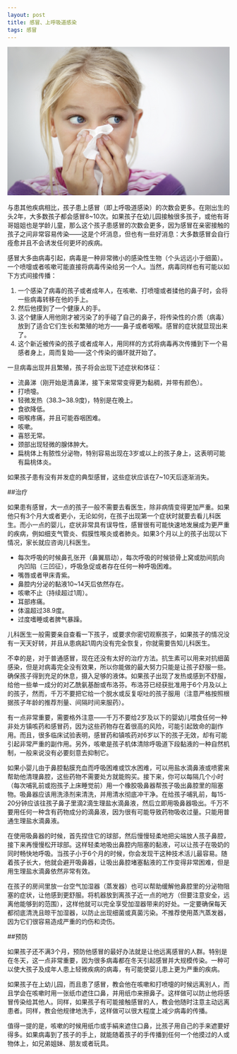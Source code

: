 ```yaml
---
layout: post
title: 感冒、上呼吸道感染
tags: 感冒
---
```

![感冒](images/w7.jpg)

与患其他疾病相比，孩子患上感冒（即上呼吸道感染）的次数会更多。在刚出生的头2年，大多数孩子都会感冒8~10次。如果孩子在幼儿园接触很多孩子，或他有哥哥姐姐也是学龄儿童，那么这个孩子患感冒的次数会更多，因为感冒在亲密接触的孩子之间非常容易传染——这是个坏消息，但也有一些好消息：大多数感冒会自行痊愈并且不会诱发任何更坏的疾病。

感冒大多由病毒引起，病毒是一种非常微小的感染性生物（个头远远小于细菌）。一个喷嚏或者咳嗽可能直接将病毒传染给另一个人。当然，病毒同样也有可能以如下方式间接传播：

1. 一个感染了病毒的孩子或者成年人，在咳嗽、打喷嚏或者揉他的鼻子时，会将一些病毒转移在他的手上。
2. 然后他摸到了一个健康人的手。
3. 这个健康人用他刚才被污染了的手碰了自己的鼻子，将传染性的介质（病毒）放到了适合它们生长和繁殖的地方——鼻子或者咽喉。感冒的症状就显现出来了。
4. 这个新近被传染的孩子或者成年人，用同样的方式将病毒再次传播到下一个易感者身上，周而复始——这个传染的循环就开始了。


一旦病毒出现并且繁殖，孩子将会出现下述症状和体征：

* 流鼻涕（刚开始是清鼻涕，接下来常常变得更为黏稠，并带有颜色）。
* 打喷嚏。
* 轻微发热（38.3~38.9度)，特别是在晚上。
* 食欲降低。
* 咽喉疼痛，并且可能吞咽困难。
* 咳嗽。
* 喜怒无常。
* 颈部出现轻微的腺体肿大。
* 扁桃体上有脓性分泌物，特别容易出现在3岁或以上的孩子身上，这表明可能有扁桃体炎。

如果孩子患有没有并发症的典型感冒，这些症状应该在7~10天后逐渐消失。

##治疗

如果患有感冒，大一点的孩子一般不需要去看医生，除非病情变得更加严重。如果他只有3个月大或者更小，无论如何，在孩子出现第一个症状时就要去看儿科医生。而小一点的婴儿，症状非常具有误导性，感冒很有可能快速地发展成为更严重的疾病，例如细支气管炎、假膜性喉炎或者肺炎。如果3个月以上的孩子出现以下情况，家长就应咨询儿科医生。

* 每次呼吸的时候鼻孔张开（鼻翼扇动），每次呼吸的时候锁骨上窝或肋间肌向内凹陷（三凹征），呼吸急促或者存在任何一种呼吸困难。
* 嘴唇或者甲床青紫。
* 鼻腔内分泌的黏液10~14天后依然存在。
* 咳嗽不止（持续超过1周）。
* 耳部疼痛。
* 体温超过38.9度。
* 过度嗜睡或者脾气暴躁。

儿科医生一般需要亲自查看一下孩子，或要求你密切观察孩子，如果孩子的情况没有一天天好转，并且从患病起1周内没有完全恢复，你就需要告知儿科医生。

不幸的是，对于普通感冒，现在还没有太好的治疗方法。抗生素可以用来对抗细菌感染，但是对病毒完全没有效果，所以你能做的最大努力只能是让孩子舒服一些。确保孩子得到充足的休息，摄入足够的液体。如果孩子出现了发热或感到不舒服，给他一些单一成分的对乙酰氨基酚或布洛芬。布洛芬已经获批准用于6个月及以上的孩子，然而，千万不要把它给一个脱水或反复呕吐的孩子服用（注意严格按照根据孩子年龄的推荐剂量、间隔时间来服药）。

有一点非常重要，需要格外注意——千万不要给2岁及以下的婴幼儿喂食任何一种非处方镇咳药和感冒药，因为这些药物存在着很高的风险，可能引起致命的副作用。而且，很多临床试验表明，感冒药和镇咳药对6岁以下的孩子无效，却有可能引起非常严重的副作用。另外，咳嗽是孩子机体清除呼吸道下段黏液的一种自然机制，一般来说没有必要刻意去抑制它。

如果小婴儿由于鼻腔黏膜充血而呼吸困难或饮水困难，可以用盐水滴鼻液或喷雾来帮助他清理鼻腔，这些药物不需要处方就能购买。接下来，你可以每隔几个小时（每次哺乳前或抱孩子上床睡觉前）用一个橡胶吸鼻器帮孩子吸出鼻腔里的阻塞物。吸鼻器应该用洗涤剂来清洗，并用清水彻底冲干净。在给孩子哺乳前，每15-20分钟应该往孩子鼻子里滴2滴生理盐水滴鼻液，然后立即用吸鼻器吸出。千万不要用任何一种含有药物成分的滴鼻液，因为很有可能导致药物吸收过量。只能用普通生理盐水滴鼻液。

在使用吸鼻器的时候，首先捏住它的球部，然后慢慢轻柔地把尖端放人孩子鼻腔，接下来再慢慢松开球部。这样轻柔地吸出鼻腔内阻塞的黏液，可以让孩子在吸奶的同时畅快地呼吸。当孩子小于6个月的时候，你会发现干这种技术活儿最容易。随着孩子长大，他就会避开吸鼻器，让吸出鼻腔堵塞黏液的工作变得非常困难，但是用生理盐水滴鼻依然非常有效。

在孩子的房间里放一台空气加湿器（蒸发器）也可以帮助缓解他鼻腔里的分泌物阻塞的症状，让他感到更舒服。将机器放到离孩子近一点的地方（但要注意安全，远离他能够到的范围），这样他就可以完全享受加湿器带来的好处。一定要确保每天都彻底清洗且晾干加湿器，以防止出现细菌或真菌污染。不推荐使用蒸汽蒸发器，因为它们很容易造成严重的灼伤和烫伤。

##预防

如果孩子还不满3个月，预防他感冒的最好办法就是让他远离感冒的人群。特别是在冬天，这一点非常重要，因为很多病毒都在冬天引起感冒并大规模传染。一种可以使大孩子及成年人患上轻微疾病的病毒，有可能使婴儿患上更为严重的疾病。

如果孩子在上幼儿园，而且患了感冒，教会他在咳嗽和打喷嚏的时候远离别人，而且学会在咳嗽时用一张纸巾遮住口鼻，并用纸巾来擦鼻子。这样做可以防止他将感冒传染给其他人。同样，如果孩子有可能接触感冒的人，教会他随时注意主动远离患者。同样，教会他规律地洗手，这样做可以很大程度上减少病毒的传播。

值得一提的是，咳嗽的时候用纸巾或手絹来遮住口鼻，比孩子用自己的手来遮要好得多。如果病毒到了孩子的手上，就能随着孩子的手传播到任何一个他摸过的人或物体上，如兄弟姐妹、朋友或者玩具。
